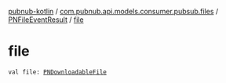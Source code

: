 [pubnub-kotlin](../../index.md) / [com.pubnub.api.models.consumer.pubsub.files](../index.md) / [PNFileEventResult](index.md) / [file](./file.md)

# file

`val file: `[`PNDownloadableFile`](../../com.pubnub.api.models.consumer.files/-p-n-downloadable-file/index.md)